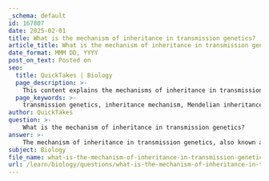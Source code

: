 ```yaml
---
_schema: default
id: 167807
date: 2025-02-01
title: What is the mechanism of inheritance in transmission genetics?
article_title: What is the mechanism of inheritance in transmission genetics?
date_format: MMM DD, YYYY
post_on_text: Posted on
seo:
  title: QuickTakes | Biology
  page_description: >-
    This content explains the mechanisms of inheritance in transmission genetics, covering key concepts like Mendelian inheritance, alleles, Punnett squares, genetic variation, complex inheritance patterns, and the role of chromosomes.
  page_keywords: >-
    transmission genetics, inheritance mechanism, Mendelian inheritance, dominant alleles, recessive alleles, Punnett squares, genetic variation, chromosomal theory, X-linked inheritance, phenotypes, alleles, complex inheritance patterns, pleiotropy, polygenic inheritance
author: QuickTakes
question: >-
    What is the mechanism of inheritance in transmission genetics?
answer: >-
    The mechanism of inheritance in transmission genetics, also known as classical genetics, revolves around the principles that govern how traits are passed from one generation to the next. This field primarily focuses on understanding the patterns of inheritance and the role of genes in determining phenotypes. Here are the key components of this mechanism:\n\n1. **Mendelian Inheritance**: This foundational concept, established by Gregor Mendel, describes how traits are inherited through dominant and recessive alleles. Mendel's laws include:\n   - **Law of Segregation**: During gamete formation, the two alleles for a trait segregate from each other so that each gamete carries only one allele for each gene.\n   - **Law of Independent Assortment**: Genes for different traits assort independently of one another in the formation of gametes, provided the genes are located on different chromosomes.\n\n2. **Alleles**: Variants of a gene that can be dominant or recessive. Dominant alleles mask the expression of recessive alleles in heterozygous individuals. For example, in a trait governed by a single gene with two alleles (A and a), the presence of at least one dominant allele (A) will result in the dominant phenotype.\n\n3. **Punnett Squares**: A tool used to predict the genotypic and phenotypic outcomes of genetic crosses. By organizing the alleles of the parents, it allows for the visualization of how alleles segregate and assort during gamete formation.\n\n4. **Genetic Variation**: The differences in alleles among individuals in a population contribute to genetic diversity. This variation is crucial for evolution and can arise from mutations, gene flow, and sexual reproduction.\n\n5. **Complex Inheritance Patterns**: Beyond simple Mendelian traits, inheritance can also involve:\n   - **Incomplete Dominance**: Where the phenotype of heterozygotes is intermediate between the phenotypes of homozygotes (e.g., red and white flowers producing pink offspring).\n   - **Codominance**: Where both alleles in a heterozygote are fully expressed (e.g., AB blood type).\n   - **Pleiotropy**: A single gene affecting multiple traits.\n   - **Polygenic Inheritance**: Traits controlled by multiple genes, leading to a continuous range of phenotypes (e.g., height in humans).\n\n6. **Chromosomal Theory of Inheritance**: This theory posits that genes are located on chromosomes, which are the physical carriers of genetic information. The behavior of chromosomes during meiosis explains the patterns of inheritance observed by Mendel.\n\n7. **X-linked Inheritance**: This refers to genes located on the X chromosome, which can lead to different inheritance patterns in males and females due to the presence of one X chromosome in males (XY) and two in females (XX).\n\nIn summary, transmission genetics encompasses a variety of mechanisms and principles that explain how genetic traits are inherited, emphasizing the importance of alleles, segregation, independent assortment, and the role of chromosomes in the inheritance process. Understanding these concepts is essential for studying genetic diseases and their inheritance patterns.
subject: Biology
file_name: what-is-the-mechanism-of-inheritance-in-transmission-genetics.md
url: /learn/biology/questions/what-is-the-mechanism-of-inheritance-in-transmission-genetics
---
```


&nbsp;